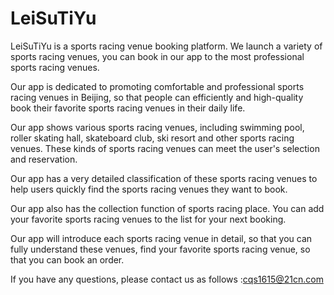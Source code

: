 # LeiSuTiYu
LeiSuTiYu is a sports racing venue booking platform. We launch a variety of sports racing venues, you can book in our app to the most professional sports racing venues.

Our app is dedicated to promoting comfortable and professional sports racing venues in Beijing, so that people can efficiently and high-quality book their favorite sports racing venues in their daily life.

Our app shows various sports racing venues, including swimming pool, roller skating hall, skateboard club, ski resort and other sports racing venues. These kinds of sports racing venues can meet the user's selection and reservation.

Our app has a very detailed classification of these sports racing venues to help users quickly find the sports racing venues they want to book.

Our app also has the collection function of sports racing place. You can add your favorite sports racing venues to the list for your next booking.

Our app will introduce each sports racing venue in detail, so that you can fully understand these venues, find your favorite sports racing venue, so that you can book an order.

If you have any questions, please contact us as follows :cqs1615@21cn.com
